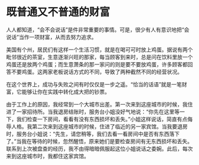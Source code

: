 # 既普通又不普通的财富

人人都知道，“会不会说话”是件非常重要的事情。可是，很少有人有意识地把“会说话”当作一项财富，从而去努力追求。 

美国有个州，居民们有这样一个生活习惯，就是在喝可可时放上鸡蛋。据说有两个毗邻很近的茶室，生意逐渐兴旺的那家，每当顾客到来时，总是问在饮料里放一个鸡蛋还是放两个鸡蛋；而生意萧条的那一家问的则是要不要放鸡蛋，许多顾客都回答不要鸡蛋。这两家老板说话方式的不同，导致了两种截然不同的经营状况。 

在这个世界上，成功与失败之间有时仅仅是一步之遥。“恰当的话语”就是一笔财富，它能够让你在实践中转化成大把的钞票。 

由于工作上的原因，我经常到一个大城市出差。第一次来到这座城市的时候，我住进了一家招待所。当我退房结账时，服务台小姐没好气地说：“你先在这里等一下，我们检查一下房间，看看有没有东西损坏和丢失。”小姐这样说话，简直有点侮辱人格。我第二次来到这座城市的时候，住进了临近的另一家宾馆。当我要退房时，服务台小姐说：“先生，请您稍等，我们去看一看房间中是否有东西落下了。”当我在等待的时候，忽然醒悟，原来她们是要检查房间有无东西损坏和丢失。联系到上次被盘查的经历，我不由得暗暗佩服起这位小姐说话之委婉。此后，每次来到这座城市时，我都住这家宾馆。
 